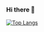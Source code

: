 ### Hi there 👋

[![Top Langs](https://github-readme-stats.vercel.app/api/top-langs/?username=unggyu&layout=compact&theme=dracula)](https://github.com/anuraghazra/github-readme-stats)

<!--
**unggyu/unggyu** is a ✨ _special_ ✨ repository because its `README.md` (this file) appears on your GitHub profile.

Here are some ideas to get you started:

- 🔭 I’m currently working on ...
- 🌱 I’m currently learning ...
- 👯 I’m looking to collaborate on ...
- 🤔 I’m looking for help with ...
- 💬 Ask me about ...
- 📫 How to reach me: ...
- 😄 Pronouns: ...
- ⚡ Fun fact: ...
-->
